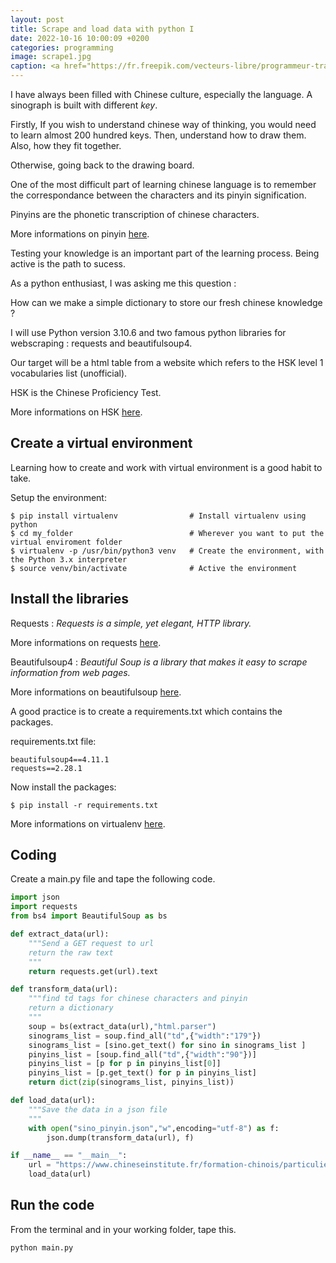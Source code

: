 ```yaml
---
layout: post
title: Scrape and load data with python I
date: 2022-10-16 10:00:09 +0200
categories: programming
image: scrape1.jpg
caption: <a href="https://fr.freepik.com/vecteurs-libre/programmeur-travaillant-code-developpement-web-ingenieur-programmation-python-php-java-script-ordinateur_14723889.htm#query=python&position=9&from_view=search&track=sph">Image by svstudioart</a> on Freepik
---
```

I have always been filled with Chinese culture, especially the language. A sinograph is built with different *key*.

Firstly, If you wish to understand chinese way of thinking, you would need to learn almost 200 hundred keys. Then, understand how to draw them. Also, how they fit together.

Otherwise, going back to the drawing board.  

One of the most difficult part of learning chinese language is to remember the correspondance between the characters and its pinyin signification.

Pinyins are the phonetic transcription of chinese characters.

More informations on pinyin [here](https://en.wikipedia.org/wiki/Pinyin).

Testing your knowledge is an important part of the learning process.
Being active is the path to sucess.

As a python enthusiast, I was asking me this question :

How can we make a simple dictionary to store our fresh chinese knowledge ?

I will use Python version 3.10.6 and two famous python libraries for webscraping : requests and beautifulsoup4.

Our target will be a html table from a website which refers to the HSK level 1 vocabularies list (unofficial).

HSK is the Chinese Proficiency Test.

More informations on HSK [here](https://en.wikipedia.org/wiki/Hanyu_Shuiping_Kaoshi).

## Create a virtual environment

Learning how to create and work with virtual environment is a good habit to take.

Setup the environment:

    $ pip install virtualenv                # Install virtualenv using python 
    $ cd my_folder                          # Wherever you want to put the virtual enviroment folder
    $ virtualenv -p /usr/bin/python3 venv   # Create the environment, with the Python 3.x interpreter
    $ source venv/bin/activate              # Active the environment

## Install the libraries

Requests : *Requests is a simple, yet elegant, HTTP library.*

More informations on requests [here](https://pypi.org/project/requests/).

Beautifulsoup4 : *Beautiful Soup is a library that makes it easy to scrape information from web pages.*

More informations on beautifulsoup [here](https://pypi.org/project/beautifulsoup4/).

A good practice is to create a requirements.txt which contains the packages.

requirements.txt file:

    beautifulsoup4==4.11.1
    requests==2.28.1

Now install the packages:

    $ pip install -r requirements.txt

More informations on virtualenv [here](http://docs.python-guide.org/en/latest/dev/virtualenvs/).

## Coding

Create a main.py file and tape the following code.

```py
import json
import requests
from bs4 import BeautifulSoup as bs

def extract_data(url):
    """Send a GET request to url
    return the raw text
    """
    return requests.get(url).text

def transform_data(url):
    """find td tags for chinese characters and pinyin
    return a dictionary 
    """
    soup = bs(extract_data(url),"html.parser")
    sinograms_list = soup.find_all("td",{"width":"179"})
    sinograms_list = [sino.get_text() for sino in sinograms_list ]
    pinyins_list = [soup.find_all("td",{"width":"90"})]
    pinyins_list = [p for p in pinyins_list[0]]
    pinyins_list = [p.get_text() for p in pinyins_list]
    return dict(zip(sinograms_list, pinyins_list))

def load_data(url):
    """Save the data in a json file
    """
    with open("sino_pinyin.json","w",encoding="utf-8") as f:
        json.dump(transform_data(url), f)

if __name__ == "__main__":
    url = "https://www.chineseinstitute.fr/formation-chinois/particuliers/cours-de-chinois-adultes/preparation-hsk-bct/hsk-test-de-niveau-de-chinois/hsk-niveau-1/hsk-1-vocabulaire-a-connaitre"
    load_data(url)
```

## Run the code

From the terminal and in your working folder, tape this.

```sh
python main.py
```

